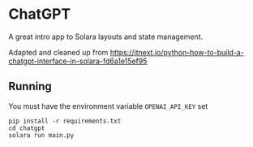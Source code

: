 # ChatGPT 

A great intro app to Solara layouts and state management.

Adapted and cleaned up from https://itnext.io/python-how-to-build-a-chatgpt-interface-in-solara-fd6a1e15ef95

## Running
You must have the environment variable `OPENAI_API_KEY` set
```
pip install -r requirements.txt
cd chatgpt
solara run main.py
```